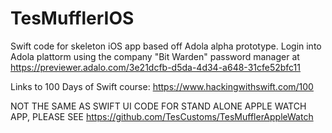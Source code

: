 # TesMufflerIOS
Swift code for skeleton iOS app based off Adola alpha prototype. Login into Adola plattorm using the company "Bit Warden" password manager at https://previewer.adalo.com/3e21dcfb-d5da-4d34-a648-31cfe52bfc11

Links to 100 Days of Swift course: https://www.hackingwithswift.com/100

NOT THE SAME AS SWIFT UI CODE FOR STAND ALONE APPLE WATCH APP, PLEASE SEE https://github.com/TesCustoms/TesMufflerAppleWatch
